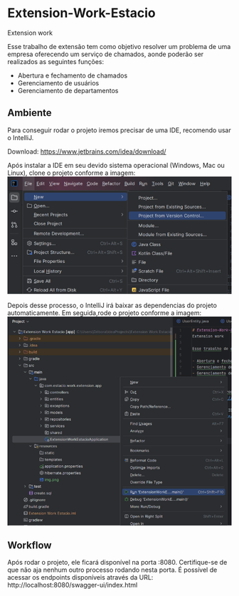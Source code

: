 # Extension-Work-Estacio
Extension work

Esse trabalho de extensão tem como objetivo resolver um problema de uma empresa oferecendo um serviço de chamados, aonde poderão ser realizados as seguintes funções:

- Abertura e fechamento de chamados
- Gerenciamento de usuários
- Gerenciamento de departamentos

## Ambiente
Para conseguir rodar o projeto iremos precisar de uma IDE, recomendo usar o IntelliJ.

Download: https://www.jetbrains.com/idea/download/

Após instalar a IDE em seu devido sistema operacional (Windows, Mac ou Linux), clone o projeto conforme a imagem:
![image](src/main/resources/img.png)

Depois desse processo, o IntelliJ irá baixar as dependencias do projeto automaticamente. Em seguida,rode o projeto conforme a imagem:
![src/main/resources/img_1.png](src/main/resources/img_1.png)

## Workflow
Após rodar o projeto, ele ficará disponível na porta :8080. Certifique-se de que não aja nenhum outro processo rodando nesta porta.
É possível de acessar os endpoints disponíveis através da URL: http://localhost:8080/swagger-ui/index.html

